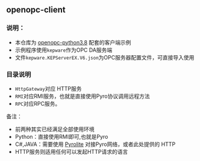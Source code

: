 ## openopc-client

### 说明：
- 本仓库为 [openopc-python3.8](https://github.com/YQBaobao/openopc-python3.8) 配套的客户端示例
- 示例程序使用`kepware`作为OPC DA服务端
- 文件`kepware.KEPServerEX.V6.json`为OPC服务器配置文件，可直接导入使用

### 目录说明
- `HttpGateway`对应 HTTP服务
- `RMI`对应RMI服务，也就是直接使用Pyro协议调用远程方法
- `RPC`对应RPC服务。 

备注：
  - 前两种其实已经满足全部使用环境
  - Python：直接使用RMI即可,也就是Pyro
  - C#,JAVA：需要使用 [Pyrolite](https://github.com/irmen/Pyrolite/tree/pyro4-legacy) 对接Pyro网络，或者此处提供的 HTTP
  - HTTP服务则适用任何可以发起HTTP请求的语言
